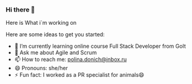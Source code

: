 ### Hi there 👋

Here is What i`m working on

Here are some ideas to get you started:

- 🌱 I’m currently learning online course Full Stack Developer from GoIt
- 💬 Ask me about Agile and Scrum
- 📫 How to reach me: polina.donich@inbox.ru
- 😄 Pronouns: she/her
- ⚡ Fun fact: I worked as a PR specialist for animals😄

